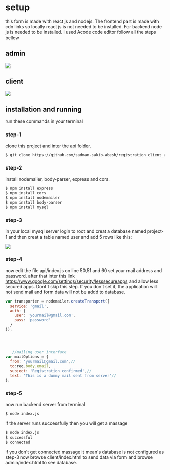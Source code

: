 <h1>setup</h1>

this form is made with react js and nodejs. The frontend part is made with cdn links so locally 
react js is not needed to be installed. For backend node js is needed to be installed. I used Acode code editor follow  all the steps bellow

<h2>admin</h2>
<img src="admin.png"/>
<h2>client</h2>
<img src="client.png" />

<h2>installation and running</h2>



run these commands in your terminal
<h3>step-1</h3>
clone this project and inter the api folder.

```bash
$ git clone https://github.com/sadman-sakib-abesh/registration_client_admin.git && cd registration_client_admin
```
<h3>step-2</h3>
install nodemailer, body-parser, express and cors.


```bash
$ npm install express
$ npm install cors
$ npm install nodemailer
$ npm install body-parser
$ npm install mysql
```

<h3>step-3</h3>

in your local mysql server login to root and creat a database named project-1 and then creat a table named user and add 5 rows like this:<br />

<img src="Screenshot_20210205-224842.png"/>

<h3>step-4</h3>

now edit the file api/index.js on line 50,51 and 60 set your mail address and password. after that inter this link https://www.google.com/settings/security/lesssecureapps and allow less secured apps. Dont't skip this step. If you don't set it, the application will not send mail and form data will not be addd to database.

```javascript
var transporter = nodemailer.createTransport({
  service: 'gmail',
  auth: {
    user: 'yourmail@gmail.com',
    pass: 'password'
  }
});




   //mailing user interface
var mailOptions = {
  from: 'yourmail@gmail.com',//
  to:req.body.email,                
  subject: 'Registration confirmed',//
  text: 'This is a dummy mail sent from server'//
};
```

<h3>step-5</h3>

now run backend server from terminal


```bash
$ node index.js
```

if the server runs successfully then you will get a massage

```bash
$ node index.js
$ successful 
$ connected
```

if you don't get connected massage it mean's database is not configured as step-3
 now browse client/index.html to send data via form and browse admin/index.html to see database.
